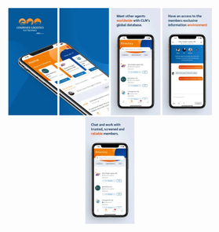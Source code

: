 <div align="center">
    <img src="screens/mobile/01.webp" width="20%" />
    <img src="screens/mobile/02.webp" width="20%" />
    <img src="screens/mobile/03.webp" width="20%" />
    <img src="screens/mobile/04.webp" width="20%" />
    <img src="screens/mobile/05.webp" width="20%" />
</div>